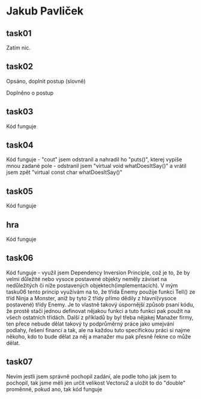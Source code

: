 # Jakub Pavliček

## task01
Zatím nic.

## task02
Opsáno, doplnit postup (slovně)

Doplněno o postup

## task03
Kód funguje

## task04
Kód funguje - "cout" jsem odstranil a nahradil ho "puts()", kterej vypíše mnou zadané pole
            - odstranil jsem "virtual void whatDoesItSay()" a vrátil jsem zpět "virtual const char whatDoesItSay()"

## task05
Kód funguje

## hra
Kód funguje

## task06
Kód funguje - využil jsem Dependency Inversion Principle, což je to, že by velmi důležité nebo vysoce postavené objekty neměly               záviset na nedůležitých či níže postavených objektech(implementacích). V mým tasku06 tento princip využívám na to, že třída Enemy použije funkci Tell() ze tříd Ninja a Monster, aniž by tyto 2 třídy přímo dědily z hlavní(vysoce postavené)
třídy Enemy. Je to vlastně takový úspornější způsob psaní kódu, že prostě stačí jednou definovat nějakou funkci a tuto funkci
pak použít na všech ostatních třídách. Další z příkladů by byl třeba nějakej Manažer firmy, ten přece nebude dělat takový ty
podprůměrný práce jako umejvání podlahy, řešení financí a tak, ale na každou tuto specifickou práci si najme někoho, kdo to
bude dělat za něj a manažer mu pak přesně řekne co může dělat.

## task07
Nevím jestli jsem správně pochopil zadání, ale podle toho jak jsem to pochopil, tak jsme měli jen určit velikost Vectoru2 a uložit to do "double" proměnné, pokud ano, tak kód funguje
